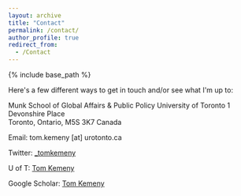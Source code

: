 ```yaml
---
layout: archive
title: "Contact"
permalink: /contact/
author_profile: true
redirect_from:
  - /Contact
---
```


{% include base_path %}
 

Here's a few different ways to get in touch and/or see what I'm up to:

Munk School of Global Affairs & Public Policy
University of Toronto
1 Devonshire Place  
Toronto, Ontario, 
M5S 3K7 
Canada


Email: tom.kemeny [at] urotonto.ca

Twitter: <a href="https://twitter.com/_tomkemeny">_tomkemeny </a>

U of T: <a href="https://munkschool.utoronto.ca/profile/kemeny-tom/">Tom Kemeny </a>

Google Scholar: <a href="https://scholar.google.com/citations?hl=en&pli=1&user=1bBUHOUAAAAJ">Tom Kemeny</a>
